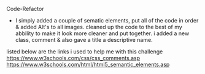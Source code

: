 Code-Refactor

* I simply added a couple of sematic elements, put all of the code in order & added Alt's to all images. cleaned up the code to
the best of my abbility to make it look more cleaner and put together. i added a new class, comment &
also gave a title a descriptive name.




listed below are the links i used to help me with this challenge
https://www.w3schools.com/css/css_comments.asp 
https://www.w3schools.com/html/html5_semantic_elements.asp
